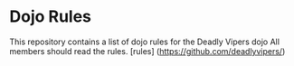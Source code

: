 Dojo Rules
==========

This repository contains a list of dojo rules for the Deadly Vipers dojo
All members should read the rules.
[rules] (https://github.com/deadlyvipers/)
